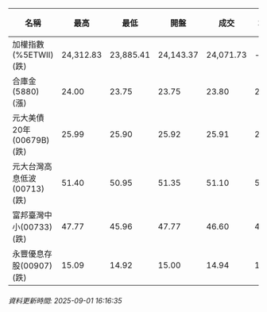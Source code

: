 | 名稱 | 最高 | 最低 | 開盤 | 成交 | 均價 | 成交金額(億) | 昨收 | 漲跌幅 | 漲跌 | 總量 | 昨量 | 振幅 |
| -------- | -------- | -------- | -------- |-------- | -------- | -------- |-------- |-------- |-------- | -------- | -------- |-------- |
|加權指數(%5ETWII) (跌)|24,312.83|23,885.41|24,143.37|24,071.73|-|5,099.57|24,233.10|0.67%|161.37|7,800,397|0|1.76%|
|合庫金(5880) (漲)|24.00|23.75|23.75|23.80|23.84|1.37|23.70|0.42%|0.10|5,750|13,891|1.05%|
|元大美債20年(00679B) (跌)|25.99|25.90|25.92|25.91|25.94|5.83|26.07|0.61%|0.16|22,489|28,759|0.35%|
|元大台灣高息低波(00713) (跌)|51.40|50.95|51.35|51.10|51.13|4.28|51.35|0.49%|0.25|8,379|5,687|0.88%|
|富邦臺灣中小(00733) (跌)|47.77|45.96|47.77|46.60|46.76|0.997|47.71|2.33%|1.11|2,132|1,827|3.79%|
|永豐優息存股(00907) (跌)|15.09|14.92|15.00|14.94|14.96|0.093|15.00|0.40%|0.06|620|1,074|1.13%|
###### 資料更新時間: 2025-09-01 16:16:35